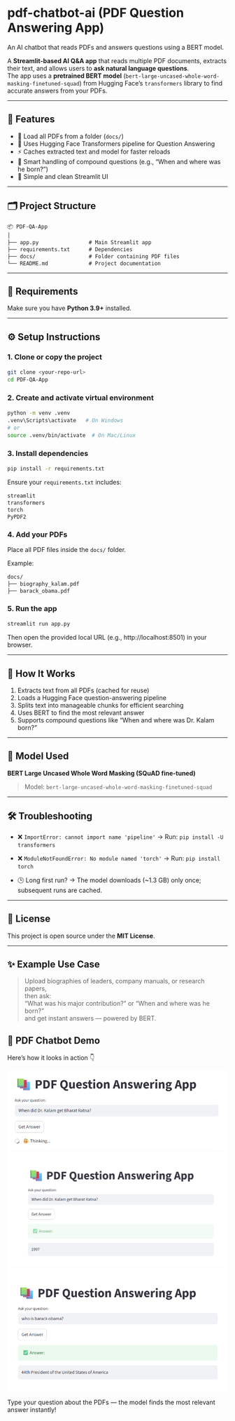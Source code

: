 # pdf-chatbot-ai (PDF Question Answering App)
An AI chatbot that reads PDFs and answers questions using a BERT model.

A **Streamlit-based AI Q&A app** that reads multiple PDF documents, extracts their text, and allows users to **ask natural language questions**.  
The app uses a **pretrained BERT model** (`bert-large-uncased-whole-word-masking-finetuned-squad`) from Hugging Face’s `transformers` library to find accurate answers from your PDFs.

---

## 🚀 Features

- 📘 Load all PDFs from a folder (`docs/`)
- 🧠 Uses Hugging Face Transformers pipeline for Question Answering
- ⚡ Caches extracted text and model for faster reloads
- 🤖 Smart handling of compound questions (e.g., “When and where was he born?”)
- 🎨 Simple and clean Streamlit UI

---

## 🗂️ Project Structure

```
📦 PDF-QA-App
│
├── app.py                # Main Streamlit app
├── requirements.txt      # Dependencies
├── docs/                 # Folder containing PDF files
└── README.md             # Project documentation
```

---

## 🧩 Requirements

Make sure you have **Python 3.9+** installed.

---

## ⚙️ Setup Instructions

### 1. Clone or copy the project
```bash
git clone <your-repo-url>
cd PDF-QA-App
```

### 2. Create and activate virtual environment
```bash
python -m venv .venv
.venv\Scripts\activate   # On Windows
# or
source .venv/bin/activate  # On Mac/Linux
```

### 3. Install dependencies
```bash
pip install -r requirements.txt
```

Ensure your `requirements.txt` includes:
```
streamlit
transformers
torch
PyPDF2
```

### 4. Add your PDFs
Place all PDF files inside the `docs/` folder.

Example:
```
docs/
├── biography_kalam.pdf
├── barack_obama.pdf
```

### 5. Run the app
```bash
streamlit run app.py
```

Then open the provided local URL (e.g., http://localhost:8501) in your browser.

---

## 💬 How It Works

1. Extracts text from all PDFs (cached for reuse)
2. Loads a Hugging Face question-answering pipeline
3. Splits text into manageable chunks for efficient searching
4. Uses BERT to find the most relevant answer
5. Supports compound questions like “When and where was Dr. Kalam born?”

---

## 🧠 Model Used
**BERT Large Uncased Whole Word Masking (SQuAD fine-tuned)**  
> Model: `bert-large-uncased-whole-word-masking-finetuned-squad`

---

## 🛠️ Troubleshooting

- ❌ `ImportError: cannot import name 'pipeline'`
  → Run: `pip install -U transformers`

- ❌ `ModuleNotFoundError: No module named 'torch'`
  → Run: `pip install torch`

- 🕒 Long first run?
  → The model downloads (~1.3 GB) only once; subsequent runs are cached.

---

## 📄 License

This project is open source under the **MIT License**.

---

## ✨ Example Use Case

> Upload biographies of leaders, company manuals, or research papers,  
> then ask:  
> “What was his major contribution?” or “When and where was he born?”  
> and get instant answers — powered by BERT.


## 🧠 PDF Chatbot Demo

Here’s how it looks in action 👇

![Streamlit PDF Chatbot](assets/app_preview.png)
![Streamlit PDF Chatbot](assets/app_preview_1.png)
![Streamlit PDF Chatbot](assets/app_preview_2.png)

Type your question about the PDFs — the model finds the most relevant answer instantly!